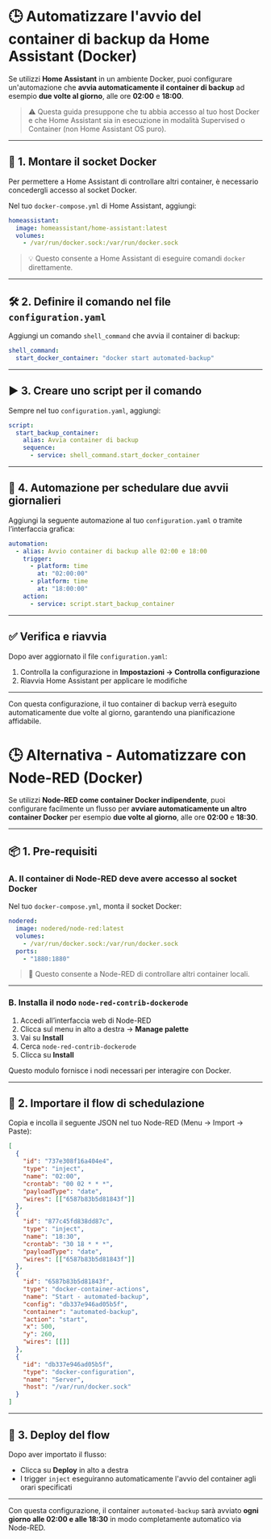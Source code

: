 # 🕒 Automatizzare l'avvio del container di backup da Home Assistant (Docker)

Se utilizzi **Home Assistant** in un ambiente Docker, puoi configurare un'automazione che **avvia automaticamente il container di backup** ad esempio **due volte al giorno**, alle ore **02:00** e **18:00**.

> ⚠️ Questa guida presuppone che tu abbia accesso al tuo host Docker e che Home Assistant sia in esecuzione in modalità Supervised o Container (non Home Assistant OS puro).

---

## 🔧 1. Montare il socket Docker

Per permettere a Home Assistant di controllare altri container, è necessario concedergli accesso al socket Docker.

Nel tuo `docker-compose.yml` di Home Assistant, aggiungi:

```yaml
homeassistant:
  image: homeassistant/home-assistant:latest
  volumes:
    - /var/run/docker.sock:/var/run/docker.sock
```

> 💡 Questo consente a Home Assistant di eseguire comandi `docker` direttamente.

---

## 🛠️ 2. Definire il comando nel file `configuration.yaml`

Aggiungi un comando `shell_command` che avvia il container di backup:

```yaml
shell_command:
  start_docker_container: "docker start automated-backup"
```

---

## ▶️ 3. Creare uno script per il comando

Sempre nel tuo `configuration.yaml`, aggiungi:

```yaml
script:
  start_backup_container:
    alias: Avvia container di backup
    sequence:
      - service: shell_command.start_docker_container
```

---

## 📆 4. Automazione per schedulare due avvii giornalieri

Aggiungi la seguente automazione al tuo `configuration.yaml` o tramite l’interfaccia grafica:

```yaml
automation:
  - alias: Avvio container di backup alle 02:00 e 18:00
    trigger:
      - platform: time
        at: "02:00:00"
      - platform: time
        at: "18:00:00"
    action:
      - service: script.start_backup_container
```

---

## ✅ Verifica e riavvia

Dopo aver aggiornato il file `configuration.yaml`:

1. Controlla la configurazione in **Impostazioni → Controlla configurazione**
2. Riavvia Home Assistant per applicare le modifiche

---

Con questa configurazione, il tuo container di backup verrà eseguito automaticamente due volte al giorno, garantendo una pianificazione affidabile.

# 🕒 Alternativa - Automatizzare con Node-RED (Docker)

Se utilizzi **Node-RED come container Docker indipendente**, puoi configurare facilmente un flusso per **avviare automaticamente un altro container Docker** per esempio **due volte al giorno**, alle ore **02:00** e **18:30**.

---

## 📦 1. Pre-requisiti

### A. Il container di Node-RED deve avere accesso al socket Docker

Nel tuo `docker-compose.yml`, monta il socket Docker:

```yaml
nodered:
  image: nodered/node-red:latest
  volumes:
    - /var/run/docker.sock:/var/run/docker.sock
  ports:
    - "1880:1880"
```

> 🎯 Questo consente a Node-RED di controllare altri container locali.

---

### B. Installa il nodo `node-red-contrib-dockerode`

1. Accedi all’interfaccia web di Node-RED
2. Clicca sul menu in alto a destra → **Manage palette**
3. Vai su **Install**
4. Cerca `node-red-contrib-dockerode`
5. Clicca su **Install**

Questo modulo fornisce i nodi necessari per interagire con Docker.

---

## 🧩 2. Importare il flow di schedulazione

Copia e incolla il seguente JSON nel tuo Node-RED (Menu → Import → Paste):

```json
[
  {
    "id": "737e308f16a404e4",
    "type": "inject",
    "name": "02:00",
    "crontab": "00 02 * * *",
    "payloadType": "date",
    "wires": [["6587b83b5d81843f"]]
  },
  {
    "id": "877c45fd838dd87c",
    "type": "inject",
    "name": "18:30",
    "crontab": "30 18 * * *",
    "payloadType": "date",
    "wires": [["6587b83b5d81843f"]]
  },
  {
    "id": "6587b83b5d81843f",
    "type": "docker-container-actions",
    "name": "Start - automated-backup",
    "config": "db337e946ad05b5f",
    "container": "automated-backup",
    "action": "start",
    "x": 500,
    "y": 260,
    "wires": [[]]
  },
  {
    "id": "db337e946ad05b5f",
    "type": "docker-configuration",
    "name": "Server",
    "host": "/var/run/docker.sock"
  }
]
```

---

## 🚀 3. Deploy del flow

Dopo aver importato il flusso:
- Clicca su **Deploy** in alto a destra
- I trigger `inject` eseguiranno automaticamente l'avvio del container agli orari specificati

---

Con questa configurazione, il container `automated-backup` sarà avviato **ogni giorno alle 02:00 e alle 18:30** in modo completamente automatico via Node-RED.
